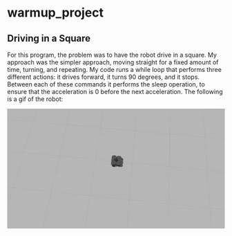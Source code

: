 # warmup_project


## Driving in a Square
For this program, the problem was to have the robot drive in a square. My approach was the simpler approach, moving straight for a fixed amount of time, turning, and repeating.
My code runs a while loop that performs three different actions: it drives forward, it turns 90 degrees, and it stops. Between each of these commands it performs the sleep operation, to ensure that the acceleration is 0 before the next acceleration.
The following is a gif of the robot:

![driving in a square][square]

[square]: ./square.gif